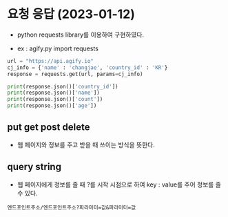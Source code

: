 # 요청 응답 (2023-01-12)

- python requests library를 이용하여 구현하였다.

- ex : agify.py
  import requests

```python
url = "https://api.agify.io"
cj_info = {'name' : 'changjae', 'country_id' : 'KR'}
response = requests.get(url, params=cj_info)

print(response.json()['country_id'])
print(response.json()['name'])
print(response.json()['count'])
print(response.json()['age'])
```
 
## put get post delete
- 웹 페이지와 정보를 주고 받을 때 쓰이는 방식을 뜻한다.

## query string
- 웹 페이지에게 정보를 줄 때 ?를 시작 시점으로 하여 key : value를 주어 정보를 줄 수 있다.
```
엔드포인트주소/엔드포인트주소?파라미터=값&파라미터=값
```
